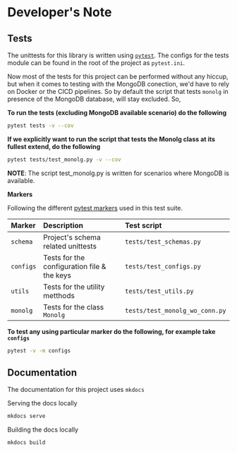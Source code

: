 # Developer's Note

## Tests

The unittests for this library is written using [`pytest`](https://docs.pytest.org/). The configs for the tests module can be found in the root of the project as `pytest.ini`.

Now most of the tests for this project can be performed without any hiccup, but when it comes to testing with the MongoDB conection, we'd have to rely on Docker
or the CICD pipelines. So by default the script that tests `monolg` in presence of the MongoDB database, will stay excluded. So,

**To run the tests (excluding MongoDB available scenario) do the following**

```bash
pytest tests -v --cov
```

**If we explicitly want to run the script that tests the Monolg class at its fullest extend, do the following**

```bash
pytest tests/test_monolg.py -v --cov
```

**NOTE**: The script test_monolg.py is written for scenarios where MongoDB is available.

__Markers__

Following the different [pytest markers](https://docs.pytest.org/en/7.1.x/example/markers.html) used in this test suite.

|Marker|Description|Test script|
|:-----|:----------|:----------|
|`schema`|Project's schema related unittests|`tests/test_schemas.py`|
|`configs`|Tests for the configuration file & the keys|`tests/test_configs.py`|
|`utils`|Tests for the utility metthods|`tests/test_utils.py`|
|`monolg`|Tests for the class `Monolg`|`tests/test_monolg_wo_conn.py`|

**To test any using particular marker do the following, for example take `configs`**

```bash
pytest -v -m configs
```

## Documentation

The documentation for this project uses ``mkdocs``

Serving the docs locally
```bash
mkdocs serve
```

Building the docs locally
```bash
mkdocs build
```
